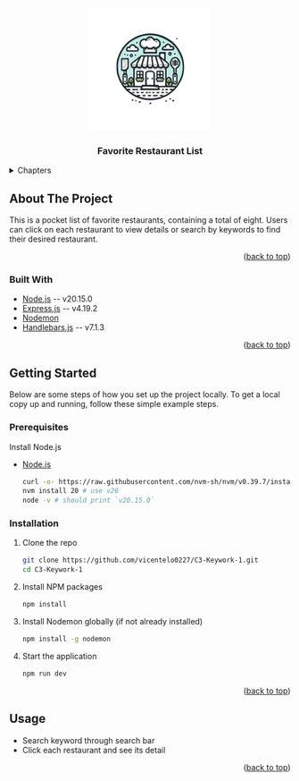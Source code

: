 <a name="readme-top"></a>

<!-- PROJECT LOGO -->
<br />
<div align="center">
  <a href="https://github.com/vicentelo0227/C3-Keywork-1">
    <img src="images/restaurant.png" alt="Logo" width="220" height="220">
  </a>
<h3 align="center">Favorite Restaurant List</h3>
</div>

<!-- TABLE OF CONTENTS -->
<details>
  <summary>Chapters</summary>
  <ol>
    <li>
      <a href="#about-the-project">About The Project</a>
      <ul>
        <li><a href="#built-with">Built With</a></li>
      </ul>
    </li>
    <li>
      <a href="#getting-started">Getting Started</a>
      <ul>
        <li><a href="#prerequisites">Prerequisites</a></li>
        <li><a href="#installation">Installation</a></li>
      </ul>
    </li>
    <li><a href="#usage">Usage</a></li>
  </ol>
</details>

<!-- ABOUT THE PROJECT -->
## About The Project

This is a pocket list of favorite restaurants, containing a total of eight. Users can click on each restaurant to view details or search by keywords to find their desired restaurant.

<p align="right">(<a href="#readme-top">back to top</a>)</p>

### Built With

* [Node.js](https://nodejs.org/) -- v20.15.0
* [Express.js](https://expressjs.com/) -- v4.19.2
* [Nodemon](https://www.npmjs.com/package/nodemon)
* [Handlebars.js](https://www.npmjs.com/package/express-handlebars) -- v7.1.3

<p align="right">(<a href="#readme-top">back to top</a>)</p>

<!-- GETTING STARTED -->
## Getting Started

Below are some steps of how you set up the project locally.
To get a local copy up and running, follow these simple example steps.

### Prerequisites

Install Node.js
* [Node.js](https://nodejs.org/)
  ```sh
  curl -o- https://raw.githubusercontent.com/nvm-sh/nvm/v0.39.7/install.sh | bash
  nvm install 20 # use v20
  node -v # should print `v20.15.0`
  ```

### Installation

1. Clone the repo
   ```sh
   git clone https://github.com/vicentelo0227/C3-Keywork-1.git
   cd C3-Keywork-1
   ```
   
2. Install NPM packages
   ```sh
   npm install
   ```

3. Install Nodemon globally (if not already installed)
   ```sh
   npm install -g nodemon
   ```

4. Start the application
   ```sh
   npm run dev
   ```

<p align="right">(<a href="#readme-top">back to top</a>)</p>



<!-- USAGE -->
## Usage

* Search keyword through search bar
* Click each restaurant and see its detail


<p align="right">(<a href="#readme-top">back to top</a>)</p>





